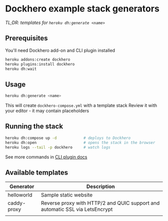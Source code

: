 Dockhero example stack generators
==================================

*TL;DR: templates for `heroku dh:generate <name>`*

Prerequisites
--------------

You'll need Dockhero add-on and CLI plugin installed

```bash
heroku addons:create dockhero
heroku plugins:install dockhero
heroku dh:wait
```

Usage
------

```bash
heroku dh:generate <name>
```

This will create `dockhero-compose.yml` with a template stack
Review it with your editor - it may contain placeholders

Running the stack
------------------
```bash
heroku dh:compose up -d            # deploys to Dockhero
heroku dh:open                     # opens the stack in the browser
heroku logs --tail -p dockhero     # watch logs
```

See more commands in [CLI plugin docs](https://github.com/cloudcastle/dockhero-cli)

Available templates
------------------------

| Generator   	| Description                                                   	|
|-------------	|---------------------------------------------------------------	|
| helloworld  	| Sample static website                                         	|
| caddy-proxy 	| Reverse proxy with HTTP/2 and QUIC support and automatic SSL via LetsEncrypt	|
|             	|                                                               	|
